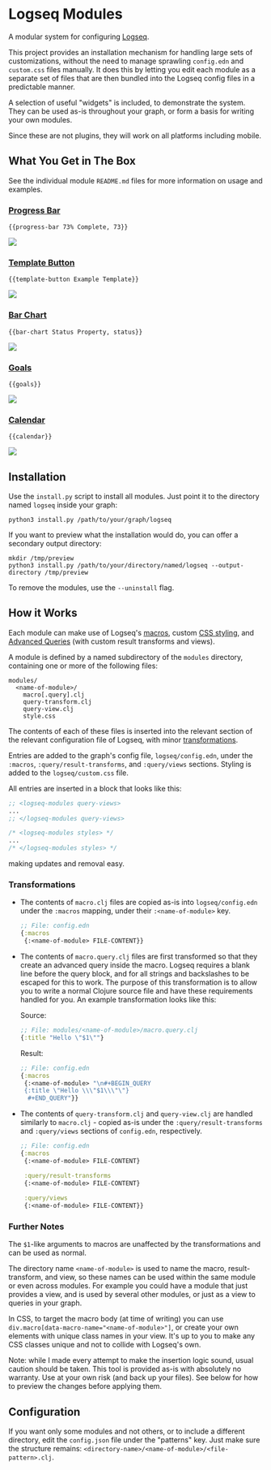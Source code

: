 # Logseq Modules

A modular system for configuring  [Logseq](https://logseq.com).

This project provides an installation mechanism for handling large sets of customizations, without the need to manage sprawling `config.edn` and `custom.css` files manually. It does this by letting you edit each module as a separate set of files that are then bundled into the Logseq config files in a predictable manner.

A selection of useful "widgets" is included, to demonstrate the system. They can be used as-is throughout your graph, or form a basis for writing your own modules.

Since these are not plugins, they will work on all platforms including mobile.

## What You Get in The Box

See the individual module `README.md` files for more information on usage and examples.

### [Progress Bar](./modules/progress-bar/README.md)

`{{progress-bar 73% Complete, 73}}`

![](./modules/progress-bar/preview.png)

### [Template Button](./modules/template-button/README.md)

`{{template-button Example Template}}`

![](./modules/template-button/preview.png)

### [Bar Chart](./modules/bar-chart/README.md)

`{{bar-chart Status Property, status}}`

![](./modules/bar-chart/preview.png)

### [Goals](./modules/goals/README.md)

`{{goals}}`

![](./modules/goals/preview.png)

### [Calendar](./modules/calendar/README.md)

`{{calendar}}`

![](./modules/calendar/preview.png)

## Installation

Use the `install.py` script to install all modules. Just point it to the directory named `logseq` inside your graph:
```
python3 install.py /path/to/your/graph/logseq
```
If you want to preview what the installation would do, you can offer a secondary output directory:
```
mkdir /tmp/preview
python3 install.py /path/to/your/directory/named/logseq --output-directory /tmp/preview
```
To remove the modules, use the `--uninstall` flag.

## How it Works

Each module can make use of Logseq's [macros](https://docs.logseq.com/#/page/macros), custom [CSS styling](https://docs.logseq.com/#/page/custom.css), and [Advanced Queries](https://docs.logseq.com/#/page/advanced%20queries) (with custom result transforms and views).

A module is defined by a named subdirectory of the `modules` directory, containing one or more of the following files:
```
modules/
  <name-of-module>/
    macro[.query].clj
    query-transform.clj
    query-view.clj
    style.css
```

The contents of each of these files is inserted into the relevant section of the relevant configuration file of Logseq, with minor [transformations](#transformations).

Entries are added to the graph's config file, `logseq/config.edn`, under the `:macros`, `:query/result-transforms`, and `:query/views` sections. Styling is added to the `logseq/custom.css` file.

All entries are inserted in a block that looks like this:
```clojure
;; <logseq-modules query-views>
...
;; </logseq-modules query-views>
```
```css
/* <logseq-modules styles> */
...
/* </logseq-modules styles> */
```

making updates and removal easy.

### Transformations

- The contents of `macro.clj` files are copied as-is into `logseq/config.edn` under the `:macros` mapping, under their `:<name-of-module>` key.
  ```clojure
  ;; File: config.edn
  {:macros
   {:<name-of-module> FILE-CONTENT}}
  ```

- The contents of `macro.query.clj` files are first transformed so that they create an advanced query inside the macro. Logseq requires a blank line before the query block, and for all strings and backslashes to be escaped for this to work. The purpose of this transformation is to allow you to write a normal Clojure source file and have these requirements handled for you. An example transformation looks like this:
  
  Source:
  ```clojure
  ;; File: modules/<name-of-module>/macro.query.clj
  {:title "Hello \"$1\""}
  ```

  Result:
  ```clojure
  ;; File: config.edn
  {:macros
   {:<name-of-module> "\n#+BEGIN_QUERY
   {:title \"Hello \\\"$1\\\"\"}
    #+END_QUERY"}}
  ```

- The contents of `query-transform.clj` and `query-view.clj` are handled similarly to `macro.clj` - copied as-is under the `:query/result-transforms` and `:query/views` sections of `config.edn`, respectively.
  
  ```clojure
  ;; File: config.edn
  {:macros
   {:<name-of-module> FILE-CONTENT}

   :query/result-transforms
   {:<name-of-module> FILE-CONTENT}
   
   :query/views
   {:<name-of-module> FILE-CONTENT}}
  ```

### Further Notes

The `$1`-like arguments to macros are unaffected by the transformations and can be used as normal.

The directory name `<name-of-module>` is used to name the macro,
result-transform, and view, so these names can be used within the same module or even across modules. For example you could have a module that just provides a view, and is used by several other modules, or just as a view to queries in your graph.

In CSS, to target the macro body (at time of writing) you can use `div.macro[data-macro-name="<name-of-module>"]`, or create your own elements with unique class names in your view. It's up to you to make any CSS classes unique and not to collide with Logseq's own.

Note: while I made every attempt to make the insertion logic sound, usual caution should be taken. This tool is provided as-is with absolutely no warranty. Use at your own risk (and back up your files). See below for how to preview the changes before applying them.

## Configuration

If you want only some modules and not others, or to include a different directory, edit the `config.json` file under the "patterns" key. Just make sure the structure remains: `<directory-name>/<name-of-module>/<file-pattern>.clj`.
